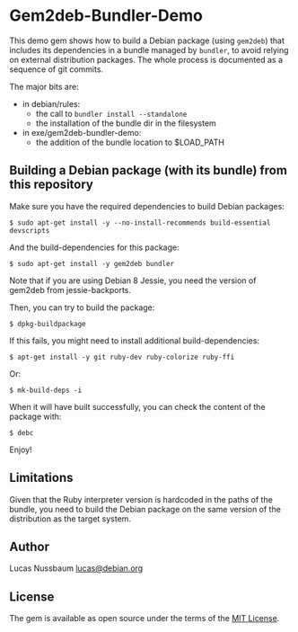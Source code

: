 # Gem2deb-Bundler-Demo

This demo gem shows how to build a Debian package (using `gem2deb`) that
includes its dependencies in a bundle managed by `bundler`, to avoid relying on
external distribution packages.
The whole process is documented as a sequence of git commits.

The major bits are:
  * in debian/rules:
    + the call to `bundler install --standalone`
    + the installation of the bundle dir in the filesystem
  * in exe/gem2deb-bundler-demo:
    + the addition of the bundle location to $LOAD_PATH

## Building a Debian package (with its bundle) from this repository

Make sure you have the required dependencies to build Debian packages:

    $ sudo apt-get install -y --no-install-recommends build-essential devscripts

And the build-dependencies for this package:

    $ sudo apt-get install -y gem2deb bundler

Note that if you are using Debian 8 Jessie, you need the version of gem2deb
from jessie-backports.

Then, you can try to build the package:

    $ dpkg-buildpackage

If this fails, you might need to install additional build-dependencies:

    $ apt-get install -y git ruby-dev ruby-colorize ruby-ffi

Or:

    $ mk-build-deps -i

When it will have built successfully, you can check the content of the package with:

    $ debc

Enjoy!

## Limitations

Given that the Ruby interpreter version is hardcoded in the paths of the
bundle, you need to build the Debian package on the same version of the
distribution as the target system.

## Author

Lucas Nussbaum <lucas@debian.org>

## License

The gem is available as open source under the terms of the [MIT License](http://opensource.org/licenses/MIT).

